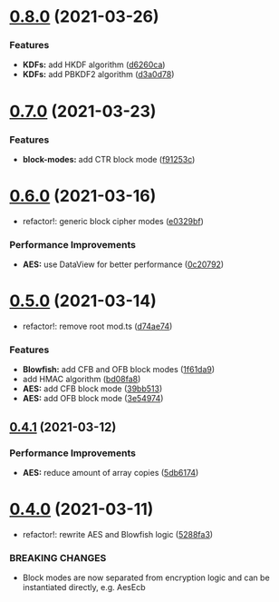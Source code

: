 # [0.8.0](https://github.com/aykxt/crypto/compare/v0.7.0...v0.8.0) (2021-03-26)

### Features

- **KDFs:** add HKDF algorithm
  ([d6260ca](https://github.com/aykxt/crypto/commit/d6260ca8e5aa3d987c05bd8ec36d7611e740128c))
- **KDFs:** add PBKDF2 algorithm
  ([d3a0d78](https://github.com/aykxt/crypto/commit/d3a0d7873cd031d523f0a7798d249c9c59c4944f))

# [0.7.0](https://github.com/aykxt/crypto/compare/v0.6.0...v0.7.0) (2021-03-23)

### Features

- **block-modes:** add CTR block mode
  ([f91253c](https://github.com/aykxt/crypto/commit/f91253cd39b9add21600f1038514732fc1fd2e17))

# [0.6.0](https://github.com/aykxt/crypto/compare/v0.5.0...v0.6.0) (2021-03-16)

- refactor!: generic block cipher modes
  ([e0329bf](https://github.com/aykxt/crypto/commit/e0329bfa03ffa179d75b8769e6acadcda6c47d8e))

### Performance Improvements

- **AES:** use DataView for better performance
  ([0c20792](https://github.com/aykxt/crypto/commit/0c207923948049e2e8942ada7e31f93aef382803))

# [0.5.0](https://github.com/aykxt/crypto/compare/v0.4.1...v0.5.0) (2021-03-14)

- refactor!: remove root mod.ts
  ([d74ae74](https://github.com/aykxt/crypto/commit/d74ae7434533dd50c96515e6606c7e04512fa722))

### Features

- **Blowfish:** add CFB and OFB block modes
  ([1f61da9](https://github.com/aykxt/crypto/commit/1f61da999c691f6d9ff878f8e2bef19e32825e1b))
- add HMAC algorithm
  ([bd08fa8](https://github.com/aykxt/crypto/commit/bd08fa8706f283314bc1da7bd0c1ee139599afc6))
- **AES:** add CFB block mode
  ([39bb513](https://github.com/aykxt/crypto/commit/39bb513b7c46ae297f77b9aa0a67542e03c1be0a))
- **AES:** add OFB block mode
  ([3e54974](https://github.com/aykxt/crypto/commit/3e54974fca3c35704d92bf9655d1c21040bc472b))

## [0.4.1](https://github.com/aykxt/crypto/compare/v0.4.0...v0.4.1) (2021-03-12)

### Performance Improvements

- **AES:** reduce amount of array copies
  ([5db6174](https://github.com/aykxt/crypto/commit/5db61740f9ff3b69a877193d83f70971844d8674))

# [0.4.0](https://github.com/aykxt/crypto/compare/v0.3.5...v0.4.0) (2021-03-11)

- refactor!: rewrite AES and Blowfish logic
  ([5288fa3](https://github.com/aykxt/crypto/commit/5288fa30fdc799c58e4c2c4de81b3eca9cc83e6b))

### BREAKING CHANGES

- Block modes are now separated from encryption logic and can be instantiated
  directly, e.g. AesEcb

